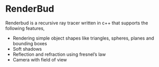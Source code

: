 # RenderBud
Renderbud is a recursive ray tracer written in c++ that supports the following features,
- Rendering simple object shapes like triangles, spheres, planes and bounding boxes
- Soft shadows
- Reflection and refraction using fresnel’s law
- Camera with field of view
